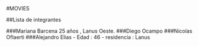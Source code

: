 #MOVIES

##Lista de integrantes

###Mariana Barcena 25 años , Lanus Oeste.
###Diego Ocampo
###Nicolas Oflaerti
###Alejandro Elias - Edad : 46 - residencia : Lanus
